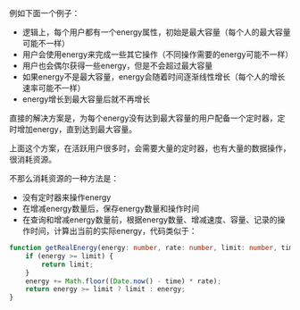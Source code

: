 例如下面一个例子：

+ 逻辑上，每个用户都有一个energy属性，初始是最大容量（每个人的最大容量可能不一样）
+ 用户会使用energy来完成一些其它操作（不同操作需要的energy可能不一样）
+ 用户也会偶尔获得一些energy，但是不会超过最大容量
+ 如果energy不是最大容量，energy会随着时间逐渐线性增长（每个人的增长速率可能不一样）
+ energy增长到最大容量后就不再增长

直接的解决方案是，为每个energy没有达到最大容量的用户配备一个定时器，定时增加energy，直到达到最大容量。

上面这个方案，在活跃用户很多时，会需要大量的定时器，也有大量的数据操作，很消耗资源。

不那么消耗资源的一种方法是：

+ 没有定时器来操作energy
+ 在增减energy数量后，保存energy数量和操作时间
+ 在查询和增减energy数量前，根据energy数量、增减速度、容量、记录的操作时间，计算出当前的实际energy，代码类似于：

```ts
function getRealEnergy(energy: number, rate: number, limit: number, time: number) {
    if (energy >= limit) {
        return limit;
    }
    energy += Math.floor((Date.now() - time) * rate);
    return energy >= limit ? limit : energy;
}
```
